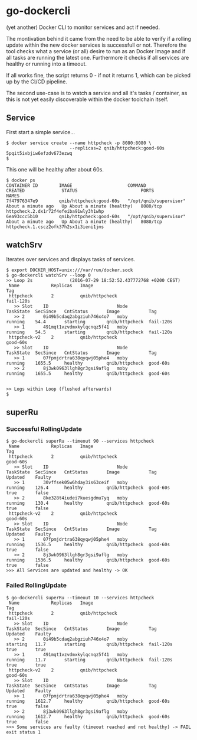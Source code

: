 # go-dockercli
(yet another) Docker CLI to monitor services and act if needed. 

The montivation behind it came from the need to be able to verify if a rolling update within the new docker services is successfull or not.
Therefore the tool checks what a service (or all) desire to run as an Docker Image and if all tasks are running the latest one.
Furthermore it checks if all services are healthy or running into a timeout.

If all works fine, the script returns 0 - if not it returns 1, which can be picked up by the CI/CD pipeline.

The second use-case is to watch a service and all it's tasks / container, as this is not yet easily discoverable within the docker toolchain itself.

## Service

First start a simple service...
```
$ docker service create --name httpcheck -p 8080:8080 \
                        --replicas=2 qnib/httpcheck:good-60s
5pqit5ixbjiw6efzdv673ezwq
$
```

This one will be healthy after about 60s.

```
$ docker ps
CONTAINER ID        IMAGE                     COMMAND                  CREATED              STATUS                        PORTS               NAMES
7f47976347e9        qnib/httpcheck:good-60s   "/opt/qnib/supervisor"   About a minute ago   Up About a minute (healthy)   8080/tcp            httpcheck.2.dx1r72f4efeiba91wly3h1whp
6ea93ccc5b10        qnib/httpcheck:good-60s   "/opt/qnib/supervisor"   About a minute ago   Up About a minute (healthy)   8080/tcp            httpcheck.1.cscz2ofk37h2sx1i3ieni1jms
```


## watchSrv

Iterates over services and displays tasks of services.

```
$ export DOCKER_HOST=unix:///var/run/docker.sock
$ go-dockercli watchSrv --loop 0
>> Loop 2s              (2016-07-29 18:52:52.437772768 +0200 CEST)
 Name            Replicas   Image                                    Tag
 httpcheck       2          qnib/httpcheck                           fail-120s
   >> Slot    ID                          Node                      TaskState  SecSince   CntStatus       Image           Tag
   >> 2       0i49b5cdaq2abgziuh746x4o7   moby                      running    54.4       starting        qnib/httpcheck  fail-120s
   >> 1       491mqt1vzvdmxkylqcnqz5f41   moby                      running    54.5       starting        qnib/httpcheck  fail-120s
 httpcheck-v2    2          qnib/httpcheck                           good-60s
   >> Slot    ID                          Node                      TaskState  SecSince   CntStatus       Image           Tag
   >> 1       07fpmjdrtra638qyqwj05phe4   moby                      running    1655.5     healthy         qnib/httpcheck  good-60s
   >> 2       8j3wk0963llgh8gr3gsi9aflg   moby                      running    1655.5     healthy         qnib/httpcheck  good-60s


>> Logs within Loop (flushed afterwards)
$
```

## superRu

### Successful RollingUpdate

```
$ go-dockercli superRu --timeout 90 --services httpcheck
 Name            Replicas   Image                                    Tag
 httpcheck       2          qnib/httpcheck                           good-60s
   >> Slot    ID                          Node                      TaskState  SecSince   CntStatus       Image           Tag                       Updated    Faulty
   >> 1       30vffsek05w6hday3is63ceif   moby                      running    126.4      healthy         qnib/httpcheck  good-60s                  true       false
   >> 2       8ke328t4iudei7kuesgdmu7yq   moby                      running    130.4      healthy         qnib/httpcheck  good-60s                  true       false
 httpcheck-v2    2          qnib/httpcheck                           good-60s
   >> Slot    ID                          Node                      TaskState  SecSince   CntStatus       Image           Tag                       Updated    Faulty
   >> 1       07fpmjdrtra638qyqwj05phe4   moby                      running    1536.5     healthy         qnib/httpcheck  good-60s                  true       false
   >> 2       8j3wk0963llgh8gr3gsi9aflg   moby                      running    1536.5     healthy         qnib/httpcheck  good-60s                  true       false
>>> All Services are updated and healthy -> OK
```

### Failed RollingUpdate

```
$ go-dockercli superRu --timeout 10 --services httpcheck
 Name            Replicas   Image                                    Tag
 httpcheck       2          qnib/httpcheck                           fail-120s
   >> Slot    ID                          Node                      TaskState  SecSince   CntStatus       Image           Tag                       Updated    Faulty
   >> 2       0i49b5cdaq2abgziuh746x4o7   moby                      starting   11.7       starting        qnib/httpcheck  fail-120s                 true       true
   >> 1       491mqt1vzvdmxkylqcnqz5f41   moby                      running    11.7       starting        qnib/httpcheck  fail-120s                 true       true
 httpcheck-v2    2          qnib/httpcheck                           good-60s
   >> Slot    ID                          Node                      TaskState  SecSince   CntStatus       Image           Tag                       Updated    Faulty
   >> 1       07fpmjdrtra638qyqwj05phe4   moby                      running    1612.7     healthy         qnib/httpcheck  good-60s                  true       false
   >> 2       8j3wk0963llgh8gr3gsi9aflg   moby                      running    1612.7     healthy         qnib/httpcheck  good-60s                  true       false
>>> Some services are faulty (timeout reached and not healthy) -> FAIL
exit status 1
```
